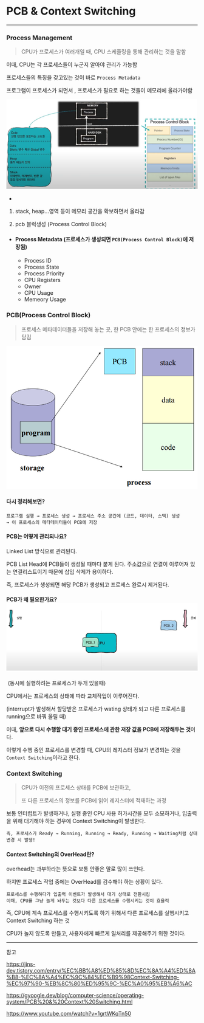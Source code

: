 # PCB & Context Switching

------

### Process Management

> CPU가 프로세스가 여러개일 때, CPU 스케줄링을 통해 관리하는 것을 말함

이때, CPU는 각 프로세스들이 누군지 알아야 관리가 가능함

프로세스들의 특징을 갖고있는 것이 바로 `Process Metadata`

프로그램이 프로세스가 되면서 , 프로세스가 필요로 하는 것들이 메모리에 올라가야함



![image-20220314223149867](images/image-20220314223149867.png)

- 

  1. stack, heap...영역 등이 메모리 공간을 확보하면서 올라감

  1. pcb 블럭생성 (Process Control Block)




- #### Process Metadata (프로세스가 생성되면 `PCB(Process Control Block)`에 저장됨)

  - Process ID
  - Process State
  - Process Priority
  - CPU Registers
  - Owner
  - CPU Usage
  - Memeory Usage



### PCB(Process Control Block)

> 프로세스 메타데이터들을 저장해 놓는 곳, 한 PCB 안에는 한 프로세스의 정보가 담김

![img](images/25673A5058F211C224.png)

#### 다시 정리해보면?

```text
프로그램 실행 → 프로세스 생성 → 프로세스 주소 공간에 (코드, 데이터, 스택) 생성 
→ 이 프로세스의 메타데이터들이 PCB에 저장
```



#### PCB는 어떻게 관리되나요?

Linked List 방식으로 관리된다.

PCB List Head에 PCB들이 생성될 때마다 붙게 된다. 주소값으로 연결이 이루어져 있는 연결리스트이기 때문에 삽입 삭제가 용이하다.

즉, 프로세스가 생성되면 해당 PCB가 생성되고 프로세스 완료시 제거된다.



#### PCB가 왜 필요한가요? ![image-20220313231409115](images/image-20220313231409115.png)

​													(동시에 실행하려는 프로세스가 두개 있을때)

CPU에서는 프로세스의 상태에 따라 교체작업이 이루어진다. 

(interrupt가 발생해서 할당받은 프로세스가 wating 상태가 되고 다른 프로세스를 running으로 바꿔 올릴 때)

이때, **앞으로 다시 수행할 대기 중인 프로세스에 관한 저장 값을 PCB에 저장해두는 것**이다. 

이렇게 수행 중인 프로세스를 변경할 때, CPU의 레지스터 정보가 변경되는 것을 `Context Switching`이라고 한다.



### Context Switching

> CPU가 이전의 프로세스 상태를 PCB에 보관하고, 
>
> 또 다른 프로세스의 정보를 PCB에 읽어 레지스터에 적재하는 과정

보통 인터럽트가 발생하거나, 실행 중인 CPU 사용 허가시간을 모두 소모하거나, 입출력을 위해 대기해야 하는 경우에 Context Switching이 발생한다.

```
즉, 프로세스가 Ready → Running, Running → Ready, Running → Waiting처럼 상태 변경 시 발생!
```



#### Context Switching의 OverHead란?

overhead는 과부하라는 뜻으로 보통 안좋은 말로 많이 쓰인다.

하지만 프로세스 작업 중에는 OverHead를 감수해야 하는 상황이 있다.

```text
프로세스를 수행하다가 입출력 이벤트가 발생해서 대기 상태로 전환시킴
이때, CPU를 그냥 놀게 놔두는 것보다 다른 프로세스를 수행시키는 것이 효율적
```

즉, CPU에 계속 프로세스를 수행시키도록 하기 위해서 다른 프로세스를 실행시키고 Context Switching 하는 것

CPU가 놀지 않도록 만들고, 사용자에게 빠르게 일처리를 제공해주기 위한 것이다.

---

참고

https://jins-dev.tistory.com/entry/%EC%BB%A8%ED%85%8D%EC%8A%A4%ED%8A%B8-%EC%8A%A4%EC%9C%84%EC%B9%98Context-Switching-%EC%97%90-%EB%8C%80%ED%95%9C-%EC%A0%95%EB%A6%AC

https://gyoogle.dev/blog/computer-science/operating-system/PCB%20&%20Context%20Switching.html

https://www.youtube.com/watch?v=1grtWKqTn50